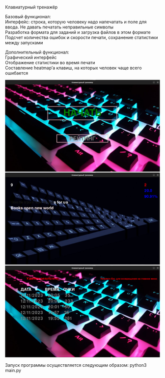 Клавиатурный тренажёр

Базовый функционал:  
Интерфейс: строка, которую человеку надо напечатать и поле для ввода. Не давать печатать неправильные символы  
Разработка формата для заданий и загрузка файлов в этом формате  
Подсчет количества ошибок и скорости печати, сохранение статистики между запусками  

Дополнительный функционал:  
Графический интерфейс  
Отображение статистики во время печати  
Составление heatmap’а клавиш, на которых человек чаще всего ошибается  

![](./Image/Interface1.png)
![](./Image/Interface2.png)
![](./Image/Interface3.png)

Запуск программы осуществляется следующим образом:
python3 main.py
